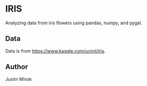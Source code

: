 # IRIS
Analyzing data from iris flowers using pandas, numpy, and pygal.

## Data
Data is from https://www.kaggle.com/uciml/iris.

## Author
Jusitn Minsk
